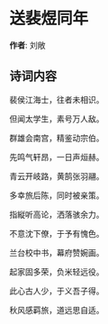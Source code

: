 # 送裴煜同年

**作者**: 刘敞

## 诗词内容

裴侯江海士，往者未相识。

但闻太学生，素号万人敌。

群雄会南宫，精鉴动宗伯。

先鸣气轩昂，一日声烜赫。

青云开岐路，黄鹄张羽翮。

多幸旅后陈，同时被亲策。

指縦听高论，洒落骇余力。

不意沈下僚，于予有愧色。

兰台校中书，幕府赞婉画。

起家固多荣，负米轻远役。

此心古人少，于义吾子得。

秋风感羁旅，道远思自适。

